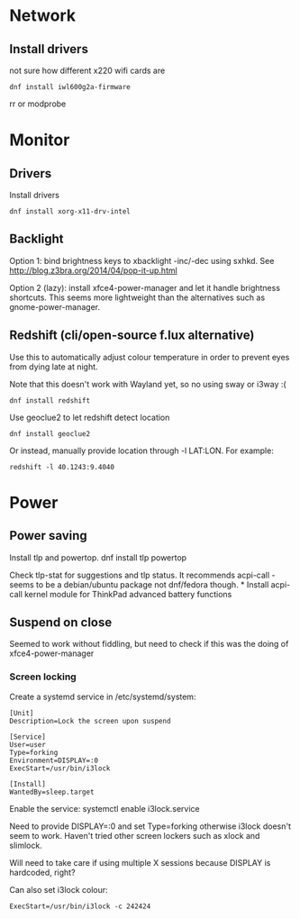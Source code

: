 # Network

## Install drivers

not sure how different x220 wifi cards are

    dnf install iwl600g2a-firmware

rr or modprobe

# Monitor

## Drivers

Install drivers

    dnf install xorg-x11-drv-intel

## Backlight

Option 1: bind brightness keys to xbacklight -inc/-dec using sxhkd.
See http://blog.z3bra.org/2014/04/pop-it-up.html

Option 2 (lazy): install xfce4-power-manager and let it handle brightness shortcuts.
This seems more lightweight than the alternatives such as gnome-power-manager.

## Redshift (cli/open-source f.lux alternative)

Use this to automatically adjust colour temperature in order to prevent eyes from dying late at night.

Note that this doesn't work with Wayland yet, so no using sway or i3way :(

    dnf install redshift

Use geoclue2 to let redshift detect location 

    dnf install geoclue2

Or instead, manually provide location through -l LAT:LON.
For example:

    redshift -l 40.1243:9.4040

# Power

## Power saving

Install tlp and powertop.
    dnf install tlp powertop

Check tlp-stat for suggestions and tlp status.
It recommends acpi-call - seems to be a debian/ubuntu package not dnf/fedora though.
     * Install acpi-call kernel module for ThinkPad advanced battery functions

## Suspend on close

Seemed to work without fiddling, but need to check if this was the doing of xfce4-power-manager

### Screen locking

Create a systemd service in /etc/systemd/system:

    [Unit]
    Description=Lock the screen upon suspend

    [Service]
    User=user
    Type=forking
    Environment=DISPLAY=:0
    ExecStart=/usr/bin/i3lock

    [Install]
    WantedBy=sleep.target

Enable the service: systemctl enable i3lock.service

Need to provide DISPLAY=:0 and set Type=forking otherwise i3lock doesn't seem to work.
Haven't tried other screen lockers such as xlock and slimlock.

Will need to take care if using multiple X sessions because DISPLAY is hardcoded, right?

Can also set i3lock colour:

    ExecStart=/usr/bin/i3lock -c 242424
